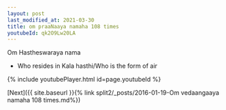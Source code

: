 ```yaml
---
layout: post
last_modified_at: 2021-03-30
title: om praaNaaya namaha 108 times
youtubeId: qk2O9Lw20LA
---
```

 
 
Om Hastheswaraya nama 
 
 -  Who resides in Kala hasthi/Who is the form of air 
 
  
 
  
 
 
 
 
 
 


{% include youtubePlayer.html id=page.youtubeId %}
 
[Next]({{ site.baseurl }}{% link  split2/_posts/2016-01-19-Om vedaangaaya namaha 108 times.md%})
 
